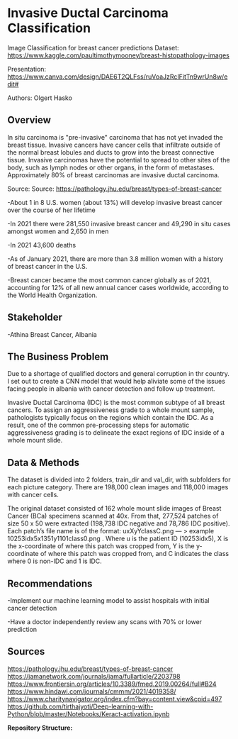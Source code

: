 # Invasive Ductal Carcinoma Classification

Image Classification for breast cancer predictions
Dataset: https://www.kaggle.com/paultimothymooney/breast-histopathology-images

Presentation: https://www.canva.com/design/DAE6T2QLFss/ruVoaJzRcIFitTn9wrUn8w/edit#

Authors: Olgert Hasko

## Overview

In situ carcinoma is "pre-invasive" carcinoma that has not yet invaded the breast tissue.  Invasive cancers have cancer cells that infiltrate outside of the normal breast lobules and ducts to grow into the breast connective tissue. Invasive carcinomas have the potential to spread to other sites of the body, such as lymph nodes or other organs, in the form of metastases.  Approximately 80% of breast carcinomas are invasive ductal carcinoma.

Source: Source: https://pathology.jhu.edu/breast/types-of-breast-cancer

-About 1 in 8 U.S. women (about 13%) will develop invasive breast cancer over the course of her lifetime

-In 2021 there were 281,550 invasive breast cancer and 49,290 in situ cases amongst women and 2,650 in men

-In 2021 43,600 deaths

-As of January 2021, there are more than 3.8 million women with a history of breast cancer in the U.S. 

-Breast cancer became the most common cancer globally as of 2021, accounting for 12% of all new annual cancer cases worldwide, according to the World Health Organization.


## Stakeholder
-Athina Breast Cancer, Albania

## The Business Problem 
Due to a shortage of qualified doctors and general corruption in thr country.  I set out to create a CNN model that would help aliviate some of the issues facing people in albania with cancer detection and follow up treatment. 

Invasive Ductal Carcinoma (IDC) is the most common subtype of all breast cancers. To assign an aggressiveness grade to a whole mount sample, pathologists typically focus on the regions which contain the IDC. As a result, one of the common pre-processing steps for automatic aggressiveness grading is to delineate the exact regions of IDC inside of a whole mount slide.

## Data & Methods
The dataset is divided into 2 folders, train_dir and val_dir, with subfolders for each picture category.  There are 198,000 clean images and 118,000 images with cancer cells.

The original dataset consisted of 162 whole mount slide images of Breast Cancer (BCa) specimens scanned at 40x. From that, 277,524 patches of size 50 x 50 were extracted (198,738 IDC negative and 78,786 IDC positive). Each patch’s file name is of the format: uxXyYclassC.png — > example 10253idx5x1351y1101class0.png . Where u is the patient ID (10253idx5), X is the x-coordinate of where this patch was cropped from, Y is the y-coordinate of where this patch was cropped from, and C indicates the class where 0 is non-IDC and 1 is IDC.



## Recommendations 

-Implement our machine learning model to assist hospitals with initial cancer detection

-Have a doctor independently review any scans with 70% or lower prediction
## Sources
https://pathology.jhu.edu/breast/types-of-breast-cancer
https://jamanetwork.com/journals/jama/fullarticle/2203798
https://www.frontiersin.org/articles/10.3389/fmed.2019.00264/full#B24
https://www.hindawi.com/journals/cmmm/2021/4019358/
https://www.charitynavigator.org/index.cfm?bay=content.view&cpid=497
https://github.com/tirthajyoti/Deep-learning-with-Python/blob/master/Notebooks/Keract-activation.ipynb

**Repository Structure:**
```

